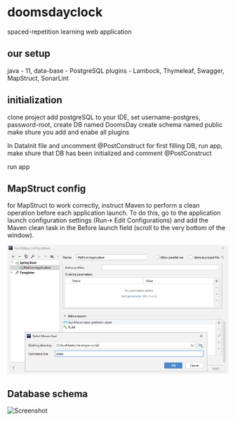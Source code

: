 # doomsdayclock
spaced-repetition learning web application

## our setup
java - 11,
data-base - PostgreSQL
plugins - Lambock, Thymeleaf, Swagger, MapStruct, SonarLint

                                    
## initialization
clone project 
add postgreSQL to your IDE, set username-postgres, password-root, create DB named DoomsDay
create schema named public
make shure you add and enabe all plugins

In DataInit file and uncomment @PostConstruct for first filling DB, run app, make shure that DB has been initialized and comment @PostConstruct

run app

##  MapStruct config
for MapStruct to work correctly, instruct Maven to perform a clean operation before each application launch. To do this,
 go to the application launch configuration settings (Run-> Edit Configurations) and add the Maven clean task in the 
 Before launch field (scroll to the very bottom of the window).
 
![Screenshot](src/main/resources/static/images/clean_goal.jpg)

## Database schema
![Screenshot](https://user-images.githubusercontent.com/26733045/101560882-4f870c80-39d5-11eb-9207-2002b230a939.png)
